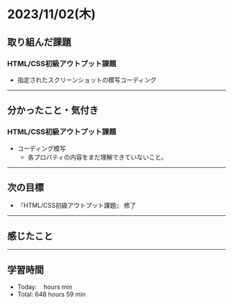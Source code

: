 # 2023/11/02(木) 

## 取り組んだ課題
### HTML/CSS初級アウトプット課題
- 指定されたスクリーンショットの模写コーディング
---

## 分かったこと・気付き
### HTML/CSS初級アウトプット課題
- コーディング模写
  - 各プロパティの内容をまだ理解できていないこと。
---

## 次の目標
- 『HTML/CSS初級アウトプット課題』 修了
---

## 感じたこと

---

## 学習時間
- Today:&nbsp;&nbsp;&nbsp;  hours  min
- Total: 648 hours 59 min
